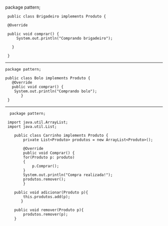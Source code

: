 package pattern;

     public class Brigadeiro implements Produto {

     @Override
   
     public void comprar() {
         System.out.println("Comprando brigadeiro");
        
       }
       
     }

<hr>

    package pattern;

    public class Bolo implements Produto {
	   @Override
	   public void comprar() {
	   	System.out.println("Comprando bolo");
	       }
     }
   
   <hr>
   
      package pattern;

     import java.util.ArrayList;
     import java.util.List;

        public class Carrinho implements Produto {
	    	private List<Produto> produtos = new ArrayList<Produto>();
		
		    @Override
	    	public void Comprar() {
	   		for(Produto p: produto)
	   		{
	  			p.Comprar();
		  	}
	   		System.out.println("Compra realizada!");
		   	produtos.remover();
	    	}

	   	public void adicionar(Produto p){
			this.produtos.add(p);
		   }
		
	   	public void remover(Produto p){
	  		produtos.remover(p);
	  	}
